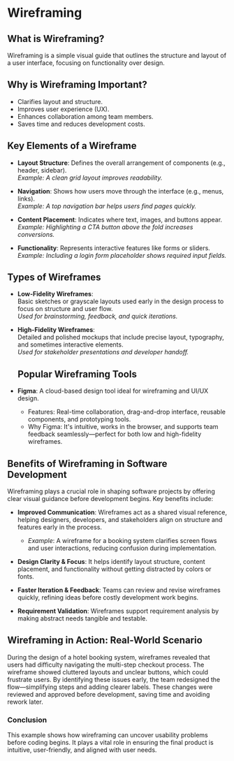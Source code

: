 # Wireframing

## What is Wireframing?
Wireframing is a simple visual guide that outlines the structure and layout of a user interface, focusing on functionality over design.

## Why is Wireframing Important?
- Clarifies layout and structure.
- Improves user experience (UX).
- Enhances collaboration among team members.
- Saves time and reduces development costs.

## Key Elements of a Wireframe

- **Layout Structure**: Defines the overall arrangement of components (e.g., header, sidebar).  
  *Example: A clean grid layout improves readability.*

- **Navigation**: Shows how users move through the interface (e.g., menus, links).  
  *Example: A top navigation bar helps users find pages quickly.*

- **Content Placement**: Indicates where text, images, and buttons appear.  
  *Example: Highlighting a CTA button above the fold increases conversions.*

- **Functionality**: Represents interactive features like forms or sliders.  
  *Example: Including a login form placeholder shows required input fields.*

## Types of Wireframes

- **Low-Fidelity Wireframes**:  
  Basic sketches or grayscale layouts used early in the design process to focus on structure and user flow.  
  *Used for brainstorming, feedback, and quick iterations.*

- **High-Fidelity Wireframes**:  
  Detailed and polished mockups that include precise layout, typography, and sometimes interactive elements.  
  *Used for stakeholder presentations and developer handoff.*

  ## Popular Wireframing Tools

- **Figma**: A cloud-based design tool ideal for wireframing and UI/UX design.  
  - Features: Real-time collaboration, drag-and-drop interface, reusable components, and prototyping tools.  
  - Why Figma: It's intuitive, works in the browser, and supports team feedback seamlessly—perfect for both low and high-fidelity wireframes.

## Benefits of Wireframing in Software Development

Wireframing plays a crucial role in shaping software projects by offering clear visual guidance before development begins. Key benefits include:

- **Improved Communication**: Wireframes act as a shared visual reference, helping designers, developers, and stakeholders align on structure and features early in the process.
  - *Example*: A wireframe for a booking system clarifies screen flows and user interactions, reducing confusion during implementation.

- **Design Clarity & Focus**: It helps identify layout structure, content placement, and functionality without getting distracted by colors or fonts.

- **Faster Iteration & Feedback**: Teams can review and revise wireframes quickly, refining ideas before costly development work begins.

- **Requirement Validation**: Wireframes support requirement analysis by making abstract needs tangible and testable.

## Wireframing in Action: Real-World Scenario

During the design of a hotel booking system, wireframes revealed that users had difficulty navigating the multi-step checkout process. The wireframe showed cluttered layouts and unclear buttons, which could frustrate users.
By identifying these issues early, the team redesigned the flow—simplifying steps and adding clearer labels. These changes were reviewed and approved before development, saving time and avoiding rework later.

### Conclusion
This example shows how wireframing can uncover usability problems before coding begins. It plays a vital role in ensuring the final product is intuitive, user-friendly, and aligned with user needs.